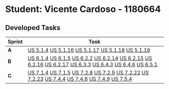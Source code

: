 # Student: Vicente Cardoso - 1180664

## Developed Tasks

| Sprint | Task                                          |
|--------|-----------------------------------------------|
| **A**  | [US 5.1.4](../../sprint%20A/US%205.1.4/readme.md) [US 5.1.16](../../sprint%20A/US%205.1.16/readme.md) [US 5.1.17](../../sprint%20A/US%205.1.17/readme.md) [US 5.1.18](../../sprint%20A/US%205.1.18/readme.md) [US 5.1.19](../../sprint%20A/US%205.1.19/readme.md) |
| **B**  |  [US 6.1.4](sprint%20B/US%206.1.4/readme.md)  [US 6.1.5](sprint%20B/US%206.1.5/readme.md) [US 6.2.2](sprint%20B/US%206.2.2/readme.md) [US 6.2.14](sprint%20B/US%206.2.14/readme.md) [US 6.2.15](sprint%20B/US%206.2.15/readme.md) [US 6.2.16](sprint%20B/US%206.2.16/readme.md) [US 6.2.17](sprint%20B/US%206.2.17/readme.md)  [US 6.3.3](sprint%20B/US%206.3.3/readme.md)  [US 6.4.3](sprint%20B/US%206.4.3/readme.md)   [US 6.4.6](sprint%20B/US%206.4.6/readme.md) [US 6.5.1](sprint%20B/US%206.5.1/readme.md)   |
| **C**  |   [US 7.1.4](sprint%20C/US%207.1.4/readme.md) [US 7.1.5](sprint%20C/US%207.1.5/readme.md) [US 7.2.8](sprint%20C/US%207.2.8/readme.md) [US 7.2.9](sprint%20C/US%207.2.9/readme.md) [US 7.2.22](sprint%20C/US%207.2.22/readme.md) [US 7.2.23](sprint%20C/US%207.2.23/readme.md) [US 7.4.4](sprint%20C/US%207.4.4/readme.md) [US 7.4.6](sprint%20C/US%207.4.6/readme.md) [US 7.4.9](sprint%20C/US%207.4.9/readme.md) [US 7.5.4](sprint%20C/US%207.5.4/readme.md)                                            |
